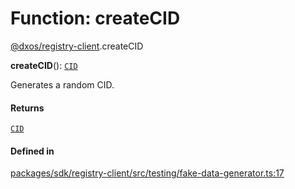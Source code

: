 # Function: createCID

[@dxos/registry-client](../modules/dxos_registry_client.md).createCID

**createCID**(): [`CID`](../classes/dxos_registry_client.CID.md)

Generates a random CID.

#### Returns

[`CID`](../classes/dxos_registry_client.CID.md)

#### Defined in

[packages/sdk/registry-client/src/testing/fake-data-generator.ts:17](https://github.com/dxos/dxos/blob/db8188dae/packages/sdk/registry-client/src/testing/fake-data-generator.ts#L17)

